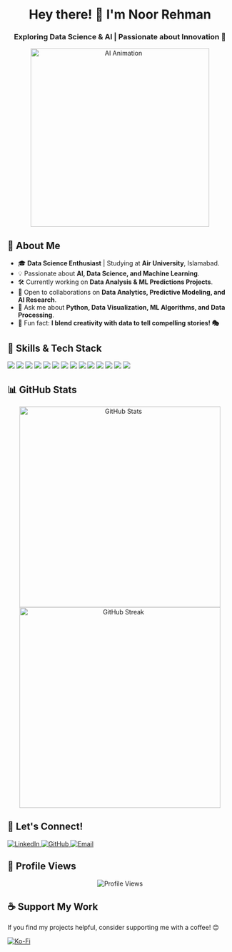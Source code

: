 <h1 align="center">Hey there! 👋 I'm Noor Rehman</h1>
<h3 align="center">Exploring Data Science & AI | Passionate about Innovation 🚀</h3>

<p align="center">
  <img src="https://media.giphy.com/media/f3iwJFOVOwuy7K6FFw/giphy.gif" width="400" alt="AI Animation">
</p>

## 🌟 About Me
- 🎓 **Data Science Enthusiast** | Studying at **Air University**, Islamabad.
- 💡 Passionate about **AI, Data Science, and Machine Learning**.
- 🛠️ Currently working on **Data Analysis & ML Predictions Projects**.
- 🤝 Open to collaborations on **Data Analytics, Predictive Modeling, and AI Research**.
- 💬 Ask me about **Python, Data Visualization, ML Algorithms, and Data Processing**.
- 🎨 Fun fact: **I blend creativity with data to tell compelling stories! 🎭**

## 🚀 Skills & Tech Stack
<p align="left">
  <img src="https://img.shields.io/badge/C++-00599C?style=for-the-badge&logo=cplusplus&logoColor=white"/>
  <img src="https://img.shields.io/badge/Python-3776AB?style=for-the-badge&logo=python&logoColor=white"/>
  <img src="https://img.shields.io/badge/Data_Analysis-2D77FF?style=for-the-badge&logo=python&logoColor=white"/>
  <img src="https://img.shields.io/badge/Data%20Visualization-009688?style=for-the-badge&logo=tableau&logoColor=white"/>
  <img src="https://img.shields.io/badge/Pandas-150458?style=for-the-badge&logo=pandas&logoColor=white"/>
  <img src="https://img.shields.io/badge/NumPy-013243?style=for-the-badge&logo=numpy&logoColor=white"/>
  <img src="https://img.shields.io/badge/Seaborn-9E6F77?style=for-the-badge&logo=seaborn&logoColor=white"/>
  <img src="https://img.shields.io/badge/Plotly_Express-3F4E4D?style=for-the-badge&logo=plotly&logoColor=white"/>
  <img src="https://img.shields.io/badge/Matplotlib-11557C?style=for-the-badge&logo=matplotlib&logoColor=white"/>
  <img src="https://img.shields.io/badge/Machine%20Learning-FF6F00?style=for-the-badge&logo=scikit-learn&logoColor=white"/>
  <img src="https://img.shields.io/badge/SQL-4479A1?style=for-the-badge&logo=mysql&logoColor=white"/>
  <img src="https://img.shields.io/badge/TensorFlow-FF6F00?style=for-the-badge&logo=tensorflow&logoColor=white"/>
  <img src="https://img.shields.io/badge/Scikit_Learn-F7931E?style=for-the-badge&logo=scikit-learn&logoColor=white"/>
  <img src="https://img.shields.io/badge/Git-F05032?style=for-the-badge&logo=git&logoColor=white"/>
</p>

## 📊 GitHub Stats
<p align="center">
  <img src="https://github-readme-stats.vercel.app/api?username=noor-rehman&show_icons=true&theme=radical" alt="GitHub Stats" width="450"/>
  <img src="https://github-readme-streak-stats.herokuapp.com/?user=noor-rehman&theme=radical" alt="GitHub Streak" width="450"/>
</p>

## 📢 Let's Connect!
<p>
  <a href="https://linkedin.com/in/noor-rehman14" target="_blank">
    <img src="https://img.shields.io/badge/LinkedIn-0077B5?style=for-the-badge&logo=linkedin&logoColor=white" alt="LinkedIn">
  </a>
  <a href="https://github.com/noor-rehman" target="_blank">
    <img src="https://img.shields.io/badge/GitHub-181717?style=for-the-badge&logo=github&logoColor=white" alt="GitHub">
  </a>
  <a href="mailto:hello.noorrehman@gmail.com" target="_blank">
    <img src="https://img.shields.io/badge/Email-D14836?style=for-the-badge&logo=gmail&logoColor=white" alt="Email">
  </a>
</p>

## 👀 Profile Views

<p align="center">
  <img src="https://komarev.com/ghpvc/?username=noor-rehman&label=Profile%20Views&color=brightgreen&style=for-the-badge" alt="Profile Views"/>
</p>

## ☕ Support My Work
If you find my projects helpful, consider supporting me with a coffee! 😊
<p>
  <a href="https://ko-fi.com/noorrehman" target="_blank">
    <img src="https://img.shields.io/badge/Buy%20Me%20A%20Coffee-FFDD00?style=for-the-badge&logo=ko-fi&logoColor=black" alt="Ko-Fi">
  </a>
</p>
